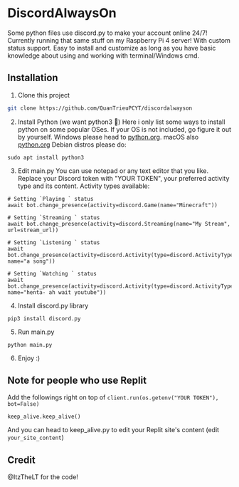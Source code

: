 # DiscordAlwaysOn
Some python files use discord.py to make your account online 24/7!
Currently running that same stuff on my Raspberry Pi 4 server!
With custom status support. Easy to install and customize as long as you have basic knowledge about using and working with terminal/Windows cmd.
## Installation
1. Clone this project
```bash
git clone https://github.com/QuanTrieuPCYT/discordalwayson
```
2. Install Python (we want python3 🐧)
Here i only list some ways to install python on some popular OSes. If your OS is not included, go figure it out by yourself.
Windows please head to <a href="https://www.python.org/downloads/windows">python.org</a>.
macOS also <a href="https://www.python.org/downloads/mac-osx">python.org</a>
Debian distros please do:
```
sudo apt install python3
```
3. Edit main.py
You can use notepad or any text editor that you like. Replace your Discord token with "YOUR TOKEN", your preferred activity type and its content.
Activity types available:
```
# Setting `Playing ` status
await bot.change_presence(activity=discord.Game(name="Minecraft"))

# Setting `Streaming ` status
await bot.change_presence(activity=discord.Streaming(name="My Stream", url=stream_url))

# Setting `Listening ` status
await bot.change_presence(activity=discord.Activity(type=discord.ActivityType.listening, name="a song"))

# Setting `Watching ` status
await bot.change_presence(activity=discord.Activity(type=discord.ActivityType.watching, name="henta- ah wait youtube"))
```
4. Install discord.py library
```
pip3 install discord.py
```
5. Run main.py
```
python main.py
```
6. Enjoy :)
## Note for people who use Replit
Add the followings right on top of `client.run(os.getenv("YOUR TOKEN"), bot=False)`
```
keep_alive.keep_alive()
```
And you can head to keep_alive.py to edit your Replit site's content (edit `your_site_content`)

## Credit
@ItzTheLT for the code!
